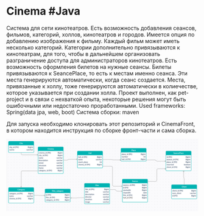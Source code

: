 # Cinema #Java
Система для сети кинотеатров.
Есть возможность добавления сеансов, фильмов, категорий, холлов, кинотеатров и городов.
Имеется опция по добавлению изображения к фильму. Каждый фильм может иметь несколько категорий. Категории дополнительно привязываются к кинотеатрам, для того, чтобы в дальнейшем организовать разграничение доступа для администраторов кинотеатров. Есть возможность оформления билетов на нужные сеансы. Билеты привязываются к SeancePlace, то есть к местам именно сеанса. Эти места генерируются автоматически, когда сеанс создается. Места, привязанные к холлу, тоже генерируются автоматически в колиечестве, которое указывается при создании холла. Проект выполнен, как pet-project и в связи с нехваткой опыта, некоторые решения могут быть ошибочными или недостаточно проработанными.
Used frameworks:
Spring(data jpa, web, boot)
Система сборки: maven

Для запуска необходимо клонировать этот репозиторий и CinemaFront, в котором находится
инструкция по сборке фронт-части и сама сборка.


![alt text](screenshots/schema.png "схема б/д")